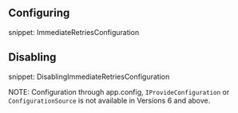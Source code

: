 ## Configuring


snippet: ImmediateRetriesConfiguration



## Disabling


snippet: DisablingImmediateRetriesConfiguration


NOTE: Configuration through app.config, `IProvideConfiguration` or `ConfigurationSource` is not available in Versions 6 and above.